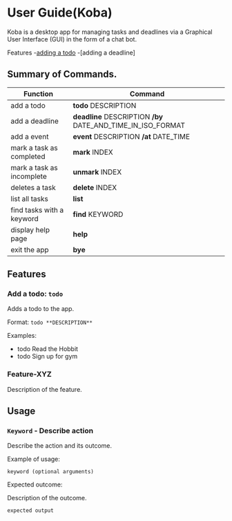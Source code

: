 # User Guide(Koba)

Koba is a desktop app for managing tasks and deadlines via a Graphical User Interface (GUI) in the form of a chat bot.

Features
-[adding a todo](https://github.com/therealdaofu/ip/blob/master/docs/README.md#add-a-todo-todo)
-[adding a deadline]

## Summary of Commands.
|Function                 |Command                                                    |
|-------------------------|-----------------------------------------------------------|
|add a todo               |**todo**     DESCRIPTION                                   |
|add a deadline           |**deadline** DESCRIPTION **/by** DATE_AND_TIME_IN_ISO_FORMAT|
|add a event              |**event**    DESCRIPTION **/at** DATE_TIME                 |
|mark a task as completed |**mark**     INDEX                                         |
|mark a task as incomplete|**unmark**   INDEX                                         |
|deletes a task           |**delete**   INDEX                                         |
|list all tasks           |**list**                                                   |
|find tasks with a keyword|**find**     KEYWORD                                       |
|display help page        |**help**                                                   |
|exit the app             |**bye**                                                    |


## Features


### Add a todo: `todo`
Adds a todo to the app.

Format: `todo **DESCRIPTION**`

Examples:
- todo Read the Hobbit
- todo Sign up for gym

### Feature-XYZ

Description of the feature.

## Usage

### `Keyword` - Describe action

Describe the action and its outcome.

Example of usage: 

`keyword (optional arguments)`

Expected outcome:

Description of the outcome.

```
expected output
```
